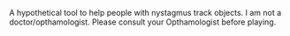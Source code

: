 A hypothetical tool to help people with nystagmus track objects. I am not a doctor/opthamologist. Please consult your Opthamologist before playing.
